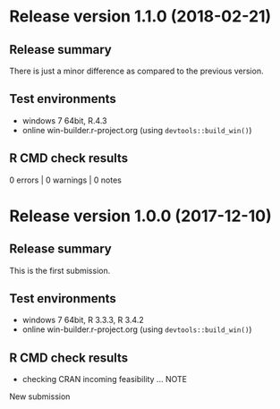 # Release version 1.1.0 (2018-02-21)

## Release summary

There is just a minor difference as compared to the previous version.

## Test environments

* windows 7 64bit, R.4.3
* online win-builder.r-project.org (using `devtools::build_win()`)

## R CMD check results

0 errors | 0 warnings | 0 notes



# Release version 1.0.0 (2017-12-10)

## Release summary

This is the first submission.

## Test environments

* windows 7 64bit, R 3.3.3, R 3.4.2
* online win-builder.r-project.org (using `devtools::build_win()`)

## R CMD check results

* checking CRAN incoming feasibility ... NOTE

New submission
